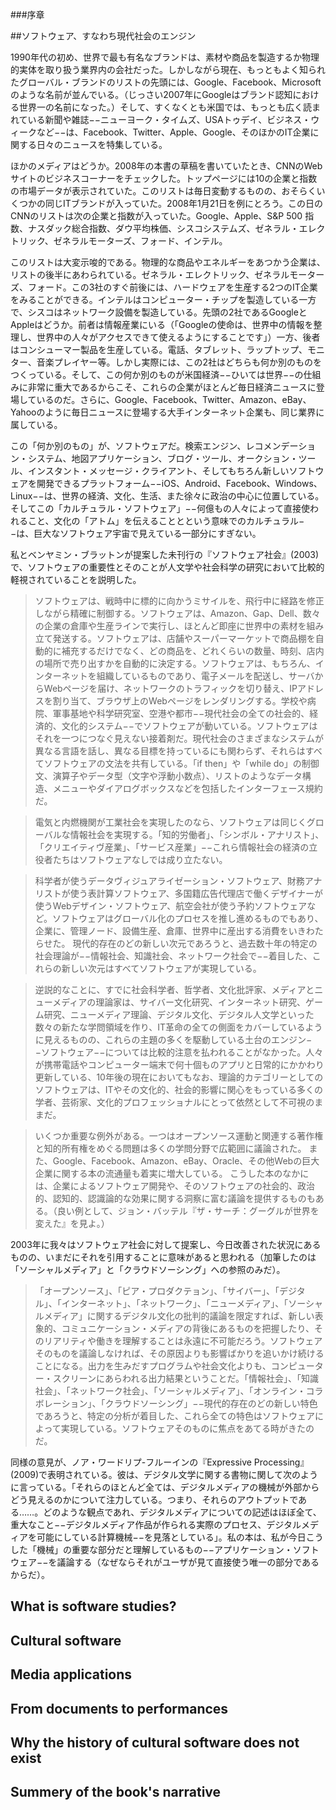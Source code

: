 ###序章

<!--Software, or the engine of contemporary societies-->
##ソフトウェア、すなわち現代社会のエンジン

1990年代の初め、世界で最も有名なブランドは、素材や商品を製造するか物理的実体を取り扱う業界内の会社だった。しかしながら現在、もっともよく知られたグローバル・ブランドのリストの先頭には、Google、Facebook、Microsoftのような名前が並んでいる。（じっさい2007年にGoogleはブランド認知における世界一の名前になった。）そして、すくなくとも米国では、もっとも広く読まれている新聞や雑誌−−ニューヨーク・タイムズ、USAトゥデイ、ビジネス・ウィークなど−−は、Facebook、Twitter、Apple、Google、そのほかのIT企業に関する日々のニュースを特集している。
<!--
In the beginning of the 1990s, the most famous global brands were the companies that were in the business of producing materials or goods, or processing physical matter. Today, however, the lists of best-recognized global brands are topped with the names such as Google, Facebook, and Microsoft. (In fact, in 2007 Google became number one in the world in terms of brand recognition.) And, at least in the US, the most widely read newspapers and magazines— New York Times, USA Today, Business Week, etc.—feature daily news and stories about Facebook, Twitter, Apple, Google, and other IT companies.
-->

ほかのメディアはどうか。2008年の本書の草稿を書いていたとき、CNNのWebサイトのビジネスコーナーをチェックした。トップページには10の企業と指数の市場データが表示されていた。このリストは毎日変動するものの、おそらくいくつかの同じITブランドが入っていた。2008年1月21日を例にとろう。この日のCNNのリストは次の企業と指数が入っていた。Google、Apple、S&P 500 指数、ナスダック総合指数、ダウ平均株価、シスコシステムズ、ゼネラル・エレクトリック、ゼネラルモーターズ、フォード、インテル。
<!--
What about other media? When I was working on the first draft of this book in 2008, I checked the business section of the CNN website. Its landing page displayed market data for just ten companies and indexes.3 Although the list was changed daily, it was always likely to include some of the same IT brands. Let us take January 21, 2008 as an example. On that day the CNN list contained the following companies and indexes: Google, Apple, S&P 500 Index, Nasdaq Composite Index, Dow Jones Industrial Average, Cisco Systems, General Electric, General Motors, Ford, Intel.4
-->

このリストは大変示唆的である。物理的な商品やエネルギーをあつかう企業は、リストの後半にあわられている。ゼネラル・エレクトリック、ゼネラルモーターズ、フォード。この3社のすぐ前後には、ハードウェアを生産する2つのIT企業をみることができる。インテルはコンピューター・チップを製造している一方で、シスコはネットワーク設備を製造している。先頭の2社であるGoogleとAppleはどうか。前者は情報産業にいる（「Googleの使命は、世界中の情報を整理し、世界中の人々がアクセスできて使えるようにすることです」）一方、後者はコンシューマー製品を生産している。電話、タブレット、ラップトップ、モニター、音楽プレイヤー等。しかし実際には、この2社はどちらも何か別のものをつくっている。そして、この何か別のものが米国経済−−ひいては世界−−の仕組みに非常に重大であるからこそ、これらの企業がほとんど毎日経済ニュースに登場しているのだ。さらに、Google、Facebook、Twitter、Amazon、eBay、Yahooのように毎日ニュースに登場する大手インターネット企業も、同じ業界に属している。
<!--
This list is very telling. The companies that deal with physical goods and energy appear in the second part of the list: General Electric, General Motors, Ford. Right before and after these three, we see two IT companies that provide hardware: Intel makes computer chips, while Cisco makes network equipment. What about the two companies which are on top: Google and Apple? The first is in the business of information (“Google’s mission is to organize the world’s information and make it universally accessible and useful”5), while the second is making consumer electronics: phones, tablets, laptops, monitors, music players, etc. But actually, they are both making something else. And apparently, this something else is so crucial to the workings of US economy—and consequently, global world as well—that these companies almost daily appear in business news. And the major Internet companies that also appear daily in news such as Google, Facebook, Twitter, Amazon, eBay, and Yahoo, are in the same business.
-->

この「何か別のもの」が、ソフトウェアだ。検索エンジン、レコメンデーション・システム、地図アプリケーション、ブログ・ツール、オークション・ツール、インスタント・メッセージ・クライアント、そしてもちろん新しいソフトウェアを開発できるプラットフォーム−−iOS、Android、Facebook、Windows、Linux−−は、世界の経済、文化、生活、また徐々に政治の中心に位置している。そしてこの「カルチュラル・ソフトウェア」−−何億もの人々によって直接使われること、文化の「アトム」を伝えることとという意味でのカルチュラル−−は、巨大なソフトウェア宇宙で見えている一部分にすぎない。
<!--
This “something else” is software. Search engines, recommendation systems, mapping applications, blog tools, auction tools, instant messaging clients, and, of course, platforms which allow people to write new software—iOS, Android, Facebook, Windows, Linux—are in the center of the global economy, culture, social life, and, increasingly, politics. And this “cultural software”—cultural in a sense that it is directly used by hundreds of millions of people and that it carries “atoms” of culture—is only the visible part of a much larger software universe.
-->

私とベンヤミン・ブラットンが提案した未刊行の『ソフトウェア社会』(2003)で、ソフトウェアの重要性とそのことが人文学や社会科学の研究において比較的軽視されていることを説明した。
<!--
In Software Society (2003), an unrealized book proposal put together by me and Benjamin Bratton, we described the importance of software and its relative invisibility in humanities and social science research:
-->

> ソフトウェアは、戦時中に標的に向かうミサイルを、飛行中に経路を修正しながら精確に制御する。ソフトウェアは、Amazon、Gap、Dell、数々の企業の倉庫や生産ラインで実行し、ほとんど即座に世界中の素材を組み立て発送する。ソフトウェアは、店舗やスーパーマーケットで商品棚を自動的に補充するだけでなく、どの商品を、どれくらいの数量、時刻、店内の場所で売り出すかを自動的に決定する。ソフトウェアは、もちろん、インターネットを組織しているものであり、電子メールを配送し、サーバからWebページを届け、ネットワークのトラフィックを切り替え、IPアドレスを割り当て、ブラウザ上のWebページをレンダリングする。学校や病院、軍事基地や科学研究室、空港や都市−−現代社会の全ての社会的、経済的、文化的システム−−でソフトウェアが動いている。ソフトウェアはそれを一つにつなぐ見えない接着剤だ。現代社会のさまざまなシステムが異なる言語を話し、異なる目標を持っているにも関わらず、それらはすべてソフトウェアの文法を共有している。「if then」や「while do」の制御文、演算子やデータ型（文字や浮動小数点）、リストのようなデータ構造、メニューやダイアログボックスなどを包括したインターフェース規約だ。
<!--
Software controls the flight of a smart missile toward its target during war, adjusting its course throughout the flight. Software runs the warehouses and production lines of Amazon, Gap, Dell, and numerous other companies allowing them to assemble and dispatch material objects around the world, almost in no
time. Software allows shops and supermarkets to automatically restock their shelves, as well as automatically determine which items should go on sale, for how much, and when and where in the store. Software, of course, is what organizes the Internet, routing email messages, delivering Web pages from a server, switching network traffic, assigning IP addresses, and rendering Web pages in a browser. The school and the hospital, the military base and the scientific laboratory, the airport and the city—all social, economic, and cultural systems of modern society—run on software. Software is the invisible glue that ties it all together. While various systems of modern society speak in different languages and have different goals, they all share the syntaxes of software: control statements “if then” and “while do,” operators and data types (such as characters and floating point numbers), data structures such as lists, and interface conventions encompassing menus and dialog boxes.
-->

> 電気と内燃機関が工業社会を実現したのなら、ソフトウェアは同じくグローバルな情報社会を実現する。「知的労働者」、「シンボル・アナリスト」、「クリエイティヴ産業」、「サービス産業」−−これら情報社会の経済の立役者たちはソフトウェアなしでは成り立たない。
<!--
If electricity and the combustion engine made industrialsociety possible, software similarly enables global informationsociety. The “knowledge workers,” the “symbol analysts,” the“creative industries,” and the “service industries”—none ofthese key economic players of the information society can existwithout software.
-->

> 科学者が使うデータヴィジュアライゼーション・ソフトウェア、財務アナリストが使う表計算ソフトウェア、多国籍広告代理店で働くデザイナーが使うWebデザイン・ソフトウェア、航空会社が使う予約ソフトウェアなど。ソフトウェアはグローバル化のプロセスを推し進めるものでもあり、企業に、管理ノード、設備生産、倉庫、世界中に産出する消費をいきわたらせた。
現代的存在のどの新しい次元であろうと、過去数十年の特定の社会理論が−−情報社会、知識社会、ネットワーク社会で−−着目した、これらの新しい次元はすべてソフトウェアが実現している。
<!--
Examples are data visualization software used by a scientist,spreadsheet software used by a financial analyst, Web designsoftware used by a designer working for a transnational advertisingagency, or reservation software used by an airline. Softwareis what also drives the process of globalization, allowingcompanies to distribute management nodes, production facilities,and storage and consumption outputs around the world.Regardless of which new dimension of contemporary existence aparticular social theory of the last few decades has focused on—information society, knowledge society, or network society—allthese new dimensions are enabled by software.
-->

> 逆説的なことに、すでに社会科学者、哲学者、文化批評家、メディアとニューメディアの理論家は、サイバー文化研究、インターネット研究、ゲーム研究、ニューメディア理論、デジタル文化、デジタル人文学といった数々の新たな学問領域を作り、IT革命の全ての側面をカバーしているように見えるものの、これらの主題の多くを駆動している土台のエンジン−−ソフトウェア−−については比較的注意を払われることがなかった。人々が携帯電話やコンピューター端末で何十個ものアプリと日常的にかかわり更新している、10年後の現在においてもなお、理論的カテゴリーとしてのソフトウェアは、ITやその文化的、社会的影響に関心をもっている多くの学者、芸術家、文化的プロフェッショナルにとって依然として不可視のままだ。
<!--
Paradoxically, while social scientists, philosophers, culturalcritics, and media and new media theorists seem by now to coverall aspects of IT revolution, creating a number of new disciplinessuch as cyberculture studies, Internet studies, game studies, newmedia theory, digital culture, and digital humanities, the underlyingengine which drives most of these subjects—software—hasreceived comparatively little attention.
Even today, ten years later, when people are constantly interactingwith and updating dozens of apps on their mobile phones andother computer devices, software as a theoretical category is stillinvisible to most academics, artists, and cultural professionalsinterested in IT and its cultural and social effects.
-->

> いくつか重要な例外がある。一つはオープンソース運動と関連する著作権と知的所有権をめぐる問題は多くの学問分野で広範囲に議論された。
また、Google、Facebook、Amazon、eBay、Oracle、その他Webの巨大企業に関する本の流通量も着実に増大している。
こうした本のなかには、企業によるソフトウェア開発や、そのソフトウェアの社会的、政治的、認知的、認識論的な効果に関する洞察に富む議論を提供するものもある。（良い例として、ジョン・バッテル『ザ・サーチ：グーグルが世界を変えた』を見よ。）
<!--
There are some important exceptions. One is the open sourcemovement and related issues around copyright and IP that havebeen extensively discussed in many academic disciplines. We alsosee a steadily growing number of trade books about Google,Facebook, Amazon, eBay, Oracle, and other web giants. Some ofthese books offer insightful discussions of the software developedby these companies and the social, political, cognitive, and epistemologicaleffects of this software. (For a good example, see JohnBattelle, The Search: How Google and Its Rivals Rewrote the Rulesof Business and Transformed Our Culture.6)-->

2003年に我々はソフトウェア社会に対して提案し、今日改善された状況にあるものの、いまだにそれを引用することに意味があると思われる（加筆したのは「ソーシャルメディア」と「クラウドソーシング」への参照のみだ）。
<!--
So while we are in a better situation today when we put together our proposal for Software Society in 2003, I feel that it is still meaningful to quote it (the only additions are the references to “social media” and “crowdsourcing”):
-->

> 「オープンソース」、「ピア・プロダクテョン」、「サイバー」、「デジタル」、「インターネット」、「ネットワーク」、「ニューメディア」、「ソーシャルメディア」に関するデジタル文化の批判的議論を限定すれば、新しい表象的、コミュニケーション・メディアの背後にあるものを把握したり、そのリアリティや働きを理解することは永遠に不可能だろう。ソフトウェアそのものを議論しなければ、その原因よりも影響ばかりを追いかけ続けることになる。出力を生みだすプログラムや社会文化よりも、コンピューター・スクリーンにあらわれる出力結果ということだ。「情報社会」、「知識社会」、「ネットワーク社会」、「ソーシャルメディア」、「オンライン・コラボレーション」、「クラウドソーシング」−−現代的存在のどの新しい特色であろうと、特定の分析が着目した、これら全ての特色はソフトウェアによって実現している。ソフトウェアそのものに焦点をあてる時がきたのだ。
<!--
If we limit critical discussions of digital culture to the notions of “open access,” “peer production,” “cyber,” “digital,” “Internet,” “networks,” “new media,” or “social media,” we will never be able to get to what is behind new representational and communication media and to understand what it really is and what it does. If we don’t address software itself, we are in danger of always dealing only with its effects rather than the causes: the output that appears on a computer screen rather than the programs and social cultures that produce these outputs. “Information society,” “knowledge society,” “network society,” “social media,” “online collaboration,” “crowdsourcing”— regardless of which new feature of contemporary existence a particular analysis has focused on, all these new features are enabled by software. It is time we focused on software itself.
-->

同様の意見が、ノア・ワードリプ-フルーインの『Expressive Processing』(2009)で表明されている。彼は、デジタル文学に関する書物に関して次のように言っている。「それらのほとんど全ては、デジタルメディアの機械が外部からどう見えるのかについて注力している。つまり、それらのアウトプットである……。どのような観点であれ、デジタルメディアについての記述はほぼ全て、重大なこと−−デジタルメディア作品が作られる実際のプロセス、デジタルメディアを可能にしている計算機械−−を見落としている」。私の本は、私が今日こうした「機械」の重要な部分だと理解しているもの−−アプリケーション・ソフトウェア−−を議論する（なぜならそれがユーザが見て直接使う唯一の部分であるからだ）。
<!--
A similar sentiment is expressed in Noah Wardrip-Fruin’s Expressive Processing (2009) when he says in relation to books about digital literature: “almost all of these have focused on what the machines of digital media look like from the outside: their output... regardless of perspective, writings on digital media almost all ignore something crucial: the actual processes that make digital media work, the computational machines that make digital media possible.”7 My book discusses what I take to be the key part of these “machines” today (because it is the only part which most users see and use directly): application software.
-->


What is software studies?
--

Cultural software
--

Media applications
--

From documents to performances
--

Why the history of cultural software does not exist
--

Summery of the book's narrative
--

